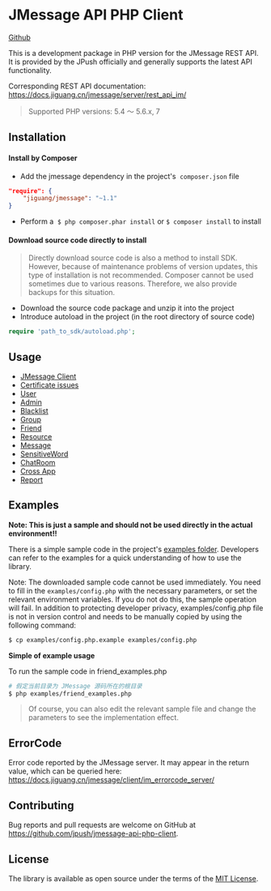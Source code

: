 # JMessage API PHP Client
[Github](https://github.com/jpush/jmessage-api-php-client)

This is a development package in PHP version for the JMessage REST API. It is provided by the JPush officially and generally supports the latest API functionality.

Corresponding REST API documentation: https://docs.jiguang.cn/jmessage/server/rest_api_im/

> Supported PHP versions: 5.4 ～ 5.6.x, 7

## Installation

#### Install by Composer

- Add the jmessage dependency in the project's  `composer.json` file

```json
"require": {
    "jiguang/jmessage": "~1.1"
}
```

- Perform a  `$ php composer.phar install` or `$ composer install` to install

#### Download source code directly to install

> Directly download source code is also a method to install SDK. However, because of maintenance problems of version updates, this type of installation is not recommended. Composer cannot be used sometimes due to various reasons. Therefore, we also provide backups for this situation.

- Download the source code package and unzip it into the project
- Introduce autoload in the project (in the root directory of source code)

```php
require 'path_to_sdk/autoload.php';
```

## Usage

* [JMessage Client](https://github.com/jpush/jmessage-api-php-client/blob/master/docs/GUIDE.md#jmessage-client)
* [Certificate issues](https://github.com/jpush/jmessage-api-php-client/blob/master/docs/GUIDE.md#证书问题)
* [User](https://github.com/jpush/jmessage-api-php-client/blob/master/docs/GUIDE.md#user-用户)
* [Admin](https://github.com/jpush/jmessage-api-php-client/blob/master/docs/GUIDE.md#admin-管理员)
* [Blacklist](https://github.com/jpush/jmessage-api-php-client/blob/master/docs/GUIDE.md#blacklist-黑名单)
* [Group](https://github.com/jpush/jmessage-api-php-client/blob/master/docs/GUIDE.md#group-群组)
* [Friend](https://github.com/jpush/jmessage-api-php-client/blob/master/docs/GUIDE.md#friend-好友)
* [Resource](https://github.com/jpush/jmessage-api-php-client/blob/master/docs/GUIDE.md#resource-媒体资源)
* [Message](https://github.com/jpush/jmessage-api-php-client/blob/master/docs/GUIDE.md#消息相关)
* [SensitiveWord](https://github.com/jpush/jmessage-api-php-client/blob/master/docs/GUIDE.md#sensitiveword-敏感词)
* [ChatRoom](https://github.com/jpush/jmessage-api-php-client/blob/master/docs/GUIDE.md#chatroom-聊天室)
* [Cross App](https://github.com/jpush/jmessage-api-php-client/blob/master/docs/CROSS.md#cross-跨应用)
* [Report](https://github.com/jpush/jmessage-api-php-client/blob/master/docs/REPORT.md)

## Examples

**Note: This is just a sample and should not be used directly in the actual environment!!**

There is a simple sample code in the project's [examples folder](https://github.com/jpush/jmessage-api-php-client/tree/master/examples). Developers can refer to the examples for a quick understanding of how to use the library.

Note: The downloaded sample code cannot be used immediately. You need to fill in the `examples/config.php` with the necessary parameters, or set the relevant environment variables. If you do not do this, the sample operation will fail. In addition to protecting developer privacy, examples/config.php file is not in version control and needs to be manually copied by using the following command:

```sh
$ cp examples/config.php.example examples/config.php
```

**Simple of example usage**

To run the sample code in friend_examples.php

```sh
# 假定当前目录为 JMessage 源码所在的根目录
$ php examples/friend_examples.php
```

> Of course, you can also edit the relevant sample file and change the parameters to see the implementation effect.

## ErrorCode

Error code reported by the JMessage server. It may appear in the return value, which can be queried here: https://docs.jiguang.cn/jmessage/client/im_errorcode_server/

## Contributing

Bug reports and pull requests are welcome on GitHub at https://github.com/jpush/jmessage-api-php-client.

## License

The library is available as open source under the terms of the [MIT License](http://opensource.org/licenses/MIT).
